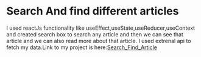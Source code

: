 # Search And find different articles
I used reactJs functionality like useEffect,useState,useReducer,useContext and created search box to search any article and then we can see that article and we can also read more about that article.
I used extrenal api to fetch my data.Link to my project is here:[Search_Find_Article](https://search-find-articles.netlify.app/)
